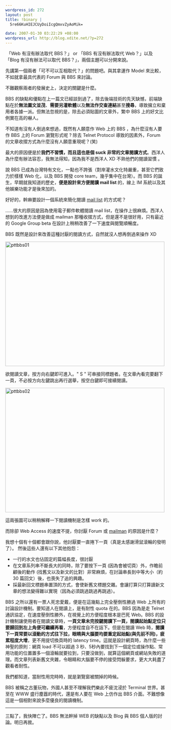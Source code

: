 ```yaml
--- 
wordpress_id: 272
layout: post
title: !binary |
  5re66KuHIEJCUyDoiIcgQmxvZyAoMik=

date: 2007-01-30 03:22:29 +08:00
wordpress_url: http://blog.xdite.net/?p=272
---
```

&nbsp;「Web 有沒有辦法取代 BBS？」 or 「BBS 有沒有辦法取代 Web？」以及「Blog 有沒有辦法可以取代 BBS？」，兩個主題可以分開來說。


先講第一個兩者「可不可以互相取代？」的問題吧。與其拿運作 Model 來比較，不如就拿最具代表的 Forum 與 BBS 來討論。


不難觀察兩者的發展史上，決定的關鍵是什麼。


BBS 的缺點和優點在上一篇文已經談到過了，除去後端技術的先天缺憾，前端缺點在於<b>無法圖文並茂</b>、<b>需要另灌軟體</b>以及<b>無法作交查連結</b>甚至<b>搜尋</b>，導致擁立和棄用者各據一派。但無法忽視的是，除去必須貼圖的文章外，繁中 BBS 上的好文比例實在高的嚇人。


不知道有沒有人倒過來想過，既然有人願意作 Web 上的 BBS ，為什麼沒有人要作 BBS 上的 Forum 瀏覽形式呢 ? 除去 Telnet Protocol 導致的因素外，Forum 的文章收摺方式為什麼沒有人願意重現呢？(笑)


最大的原因便是於<b>我們不習慣，而且這也是個 suck 非常的文章閱讀方式</b>。西洋人為什麼有辦法容忍，我無法得知，因為我不是西洋人 XD 不熟他們的閱讀習慣 。


說 BBS 已成為台灣特有文化，一點也不誇張（對岸灌水文化特嚴重，甚至它們致力於樣樣 Web 化，以及 BBS 開發 core team，幾乎集中在台灣）。而 BBS 的誕生，早期就我知道的歷史，<b>便是設計來方便閱讀 mail list </b>的，線上 IM 系統以及其他娛樂功能才是後來加的。


好好的，幹麻要設計一個系統來簡化閱讀 <a href="http://mail.python.org/pipermail/mailman-users/2007-January/thread.html">mail list</a> 的方式呢？


......很大的原因是因為使用電子郵件軟體閱讀 mail list，在操作上很麻煩。西洋人想到的改進方法便是做成 mailman 那種收摺方式，但是還不是很好用，只有最近的 Google Group beta 在設計上稍稍改善了一下速度與閱覽順暢度。

BBS 既然是設計來改善這種討厭的閱讀方式，自然就沒人想再倒過來操作 XD

<a href="http://www.flickr.com/photos/14765209@N00/373602796/" title="Photo Sharing"><img src="http://farm1.static.flickr.com/128/373602796_a19c408889.jpg" alt="pttbbs01" height="390" width="500" /></a>

欲閱讀文章，按方向右鍵即可進入。" S " 可串接同標題者。在文章內看完要翻下一頁，不必按方向左鍵跳出再行選舉，按空白鍵即可接續閱讀。

<a href="http://www.flickr.com/photos/14765209@N00/373602809/" title="Photo Sharing"><img src="http://farm1.static.flickr.com/148/373602809_a992787573.jpg" alt="pttbbs02" height="390" width="500" /></a>

這兩張圖可以稍稍解釋一下閱讀機制是怎樣 work 的。


而除卻 Web Access 的速度不提，你討厭 Forum 或 <a href="http://mail.python.org/pipermail/mailman-users/2007-January/thread.html">mailman</a> 的原因是什麼？


我想十個有十個都會跟你說，他討厭要一直捲下一頁（真是太感謝滑鼠滾輪的發明了）。
然後這些人還有以下其他抱怨：
<ul><li>一行的水文也佔固定的篇幅長度，很討厭

</li><li>在文章系列串不斷長大的同時，除了要按下一頁 (因為會被切頁）外，作瞻前顧後的動作 (找舊文以及新文的比對）非常麻煩，在討論串長到中等大小（約 30 篇回文）後，也喪失了追的興趣。

</li><li>採最新回文標題串置頂的方式，會使新舊文標題交雜。會讓打算只打算讀新文章的想法變得難以實現（因為必須跳過跳過再跳過）。</li></ul>
BBS 之所以還有一票人死忠愛戴，便是在這幾點上完全壓倒性勝過 Web 上所有的討論設計機制。要知道人在閱讀上，是有耐性 quota 在的。BBS 因為是走 Telnet 通訊協定，在速度壓倒性勝外，在視覺上的方便程度根本是巴死 Web。BBS 的設計機制讓使用者在閱讀文章時，<b>一頁文章未完按鍵閱讀下一頁，閱讀起始點定位只要歸回到左上角便可繼續再看</b>，方便程度自不在話下。但是在閱讀 Web 時，<b>閱讀下一頁常要以滾動的方式往下拉，眼睛與大腦要均要重定起始點(與先前不同)，疲累程度大增</b>，更不用提切換頁時的 latency time。這就是設計網頁時，為什麼一些神聖的原則：網頁 load 不可以超過 3 秒、5秒內要找到下一個定位或操作點、常用功能的位置置多一個滾輪就要拉到，只要沒做到，就算這個網頁或網站失敗的道理。而文章列表新舊文夾雜，令眼睛和大腦要不停的接受閃躲要求，更大大耗盡了觀看者耐性。


我們都知道，當耐性用完時時，就是瀏覽窗被關掉的時候。


BBS 被稱之古董玩物，外國人甚至不理解我們樂此不疲沈浸於 Terminal 世界。甚至在 WWW 盛行塵囂的時代，還是有人要在 Web 上仿作出 BBS 介面。不難想像這是一個相對來說多麼優良的閱讀機制。


----
三點了，我快陣亡了。BBS 無法幹掉 WEB 的缺點以及 Blog 與 BBS 個人版的討論。明日再敘。
